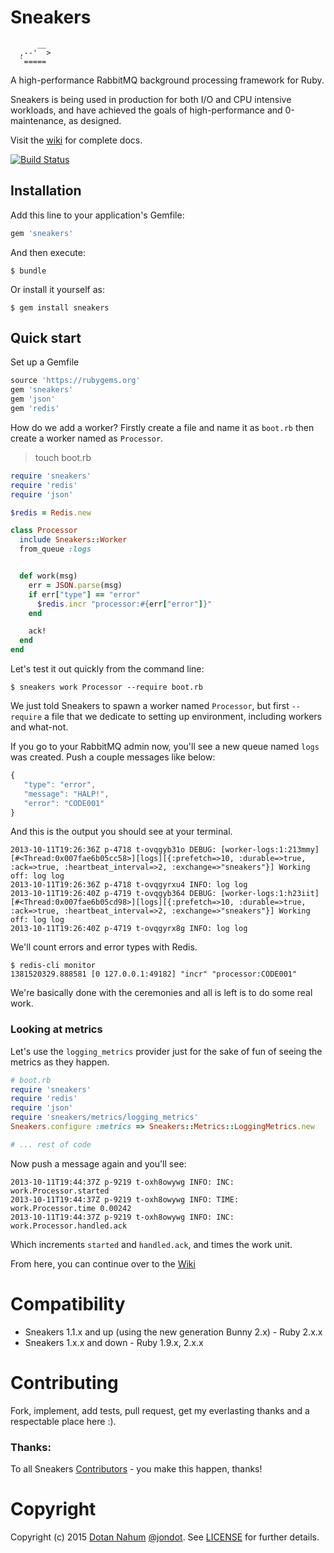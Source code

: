 # Sneakers


```
      __
  ,--'  >  
  `=====   

```


A high-performance RabbitMQ background processing framework for
Ruby.


Sneakers is being used in production for both I/O and CPU intensive workloads, and have achieved the goals of high-performance and 0-maintenance, as designed.


Visit the [wiki](https://github.com/jondot/sneakers/wiki) for
complete docs.


[![Build Status](https://travis-ci.org/jondot/sneakers.svg?branch=master)](https://travis-ci.org/jondot/sneakers)


## Installation

Add this line to your application's Gemfile:

``` ruby
gem 'sneakers'
```

And then execute:

``` shell-session
$ bundle
```

Or install it yourself as:

``` shell-session
$ gem install sneakers
```

## Quick start 

Set up a Gemfile

```ruby
source 'https://rubygems.org'
gem 'sneakers'
gem 'json'
gem 'redis'
```

How do we add a worker? Firstly create a file and name it as `boot.rb`
then create a worker named as `Processor`.

> touch boot.rb


```ruby
require 'sneakers'
require 'redis'
require 'json'

$redis = Redis.new

class Processor
  include Sneakers::Worker
  from_queue :logs


  def work(msg)
    err = JSON.parse(msg)
    if err["type"] == "error"
      $redis.incr "processor:#{err["error"]}"
    end

    ack!
  end
end
```

Let's test it out quickly from the command line:


```shell-session
$ sneakers work Processor --require boot.rb
```

We just told Sneakers to spawn a worker named `Processor`, but first `--require` a file that we dedicate to setting up environment, including workers and what-not.

If you go to your RabbitMQ admin now, you'll see a new queue named `logs` was created. Push a couple messages like below:

```javascript
{
   "type": "error",
   "message": "HALP!",
   "error": "CODE001"
}
```

And this is the output you should see at your terminal.

```
2013-10-11T19:26:36Z p-4718 t-ovqgyb31o DEBUG: [worker-logs:1:213mmy][#<Thread:0x007fae6b05cc58>][logs][{:prefetch=>10, :durable=>true, :ack=>true, :heartbeat_interval=>2, :exchange=>"sneakers"}] Working off: log log
2013-10-11T19:26:36Z p-4718 t-ovqgyrxu4 INFO: log log
2013-10-11T19:26:40Z p-4719 t-ovqgyb364 DEBUG: [worker-logs:1:h23iit][#<Thread:0x007fae6b05cd98>][logs][{:prefetch=>10, :durable=>true, :ack=>true, :heartbeat_interval=>2, :exchange=>"sneakers"}] Working off: log log
2013-10-11T19:26:40Z p-4719 t-ovqgyrx8g INFO: log log
```


We'll count errors and error types with Redis.

``` shell-session
$ redis-cli monitor
1381520329.888581 [0 127.0.0.1:49182] "incr" "processor:CODE001"
```


We're basically done with the ceremonies and all is left is to do some real work.



### Looking at metrics

Let's use the `logging_metrics` provider just for the sake of fun of seeing the metrics as they happen.

```ruby
# boot.rb
require 'sneakers'
require 'redis'
require 'json'
require 'sneakers/metrics/logging_metrics'
Sneakers.configure :metrics => Sneakers::Metrics::LoggingMetrics.new

# ... rest of code
```

Now push a message again and you'll see:

```
2013-10-11T19:44:37Z p-9219 t-oxh8owywg INFO: INC: work.Processor.started
2013-10-11T19:44:37Z p-9219 t-oxh8owywg INFO: TIME: work.Processor.time 0.00242
2013-10-11T19:44:37Z p-9219 t-oxh8owywg INFO: INC: work.Processor.handled.ack
```

Which increments `started` and `handled.ack`, and times the work unit.


From here, you can continue over to the
[Wiki](https://github.com/jondot/sneakers/wiki)

# Compatibility

* Sneakers 1.1.x and up (using the new generation Bunny 2.x) - Ruby 2.x.x
* Sneakers 1.x.x and down - Ruby 1.9.x, 2.x.x

# Contributing

Fork, implement, add tests, pull request, get my everlasting thanks and a respectable place here :).


### Thanks:

To all Sneakers [Contributors](https://github.com/jondot/sneakers/graphs/contributors) - you make this happen, thanks!



# Copyright

Copyright (c) 2015 [Dotan Nahum](http://gplus.to/dotan) [@jondot](http://twitter.com/jondot). See [LICENSE](LICENSE.txt) for further details.
